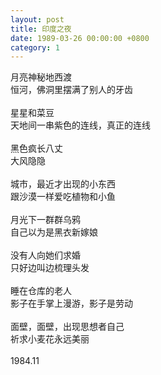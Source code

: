 ```yaml
---
layout: post
title: 印度之夜
date: 1989-03-26 00:00:00 +0800
category: 1
---
```


月亮神秘地西渡<br>
恒河，佛洞里摆满了别人的牙齿<br>
<br>
星星和菜豆<br>
天地间一串紫色的连线，真正的连线<br>
<br>
黑色疯长八丈<br>
大风隐隐<br>
<br>
城市，最近才出现的小东西<br>
跟沙漠一样爱吃植物和小鱼<br>
<br>
月光下一群群乌鸦<br>
自己以为是黑衣新嫁娘<br>
<br>
没有人向她们求婚<br>
只好边叫边梳理头发<br>
<br>
睡在仓库的老人<br>
影子在手掌上漫游，影子是劳动<br>
<br>
面壁，面壁，出现思想者自己<br>
祈求小麦花永远美丽<br>
<br>
1984.11